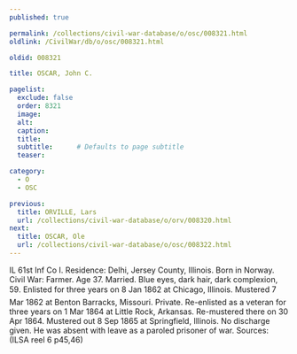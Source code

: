 ```yaml
---
published: true

permalink: /collections/civil-war-database/o/osc/008321.html
oldlink: /CivilWar/db/o/osc/008321.html

oldid: 008321

title: OSCAR, John C.

pagelist:
  exclude: false
  order: 8321
  image: 
  alt:
  caption:
  title:
  subtitle:      # Defaults to page subtitle
  teaser:

category: 
  - O 
  - OSC

previous:
  title: ORVILLE, Lars
  url: /collections/civil-war-database/o/orv/008320.html  
next:
  title: OSCAR, Ole
  url: /collections/civil-war-database/o/osc/008322.html   
---
```

IL 61st Inf Co I. Residence: Delhi, Jersey County, Illinois. Born in Norway. Civil War: Farmer. Age 37. Married. Blue eyes, dark hair, dark complexion, 5&#146;9&#148;. Enlisted for three years on 8 Jan 1862 at Chicago, Illinois. Mustered 7 Mar 1862 at Benton Barracks, Missouri. Private. Re-enlisted as a veteran for three years on 1 Mar 1864 at Little Rock, Arkansas. Re-mustered there on 30 Apr 1864. Mustered out 8 Sep 1865 at Springfield, Illinois. No discharge given. He was absent with leave as a paroled prisoner of war. Sources: (ILSA reel 6 p45,46)